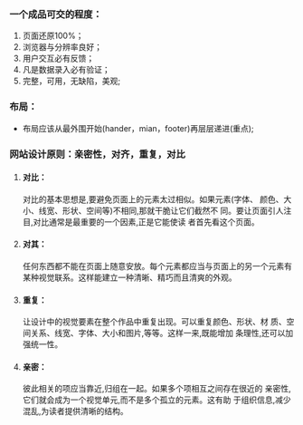  ###  一个成品可交的程度：

1. 页面还原100%；
2. 浏览器与分辨率良好；
3. 用户交互必有反馈；
4. 凡是数据录入必有验证；
5. 完整，可用，无缺陷，美观;
### 布局：
-  布局应该从最外围开始(hander，mian，footer)再层层递进(重点);
###  网站设计原则：亲密性，对齐，重复，对比
1. #### 对比：<br>
    对比的基本思想是,要避免页面上的元素太过相似。如果元素(字体、
    颜色、大小、线宽、形状、空间等)不相同,那就干脆让它们截然不
    同。要让页面引人注目,对比通常是最重要的一个因素,正是它能使读
    者首先看这个页面。
2. #### 对其：
    任何东西都不能在页面上随意安放。每个元素都应当与页面上的另一个元素有某种视觉联系。这样能建立一种清晰、精巧而且清爽的外观。
3. #### 重复：
    让设计中的视觉要素在整个作品中重复出现。可以重复颜色、形状、材
    质、空间关系、线宽、字体、大小和图片,等等。这样一来,既能增加
    条理性,还可以加强统一性。
4. #### 亲密：
    彼此相关的项应当靠近,归组在一起。如果多个项相互之间存在很近的
    亲密性,它们就会成为一个视觉单元,而不是多个孤立的元素。这有助
    于组织信息,减少混乱,为读者提供清晰的结构。
